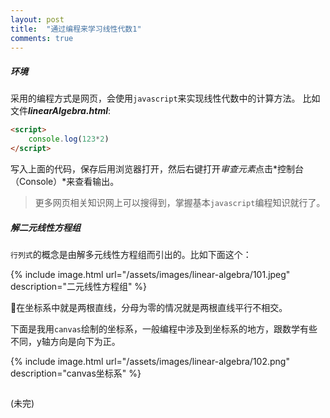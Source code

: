 ```yaml
---
layout: post
title:  "通过编程来学习线性代数1"
comments: true
---
```


##### 环境

采用的编程方式是网页，会使用`javascript`来实现线性代数中的计算方法。
比如文件***linearAlgebra.html***:
```html
<script>
    console.log(123*2)
</script>
```

写入上面的代码，保存后用浏览器打开，然后右键打开*审查元素*点击*控制台（Console）*来查看输出。

> 更多网页相关知识网上可以搜得到，掌握基本`javascript`编程知识就行了。

##### 解二元线性方程组

`行列式`的概念是由解多元线性方程组而引出的。比如下面这个：


{% include image.html url="/assets/images/linear-algebra/101.jpeg" description="二元线性方程组" %}

在坐标系中就是两根直线，分母为零的情况就是两根直线平行不相交。

下面是我用`canvas`绘制的坐标系，一般编程中涉及到坐标系的地方，跟数学有些不同，y轴方向是向下为正。

{% include image.html url="/assets/images/linear-algebra/102.png" description="canvas坐标系" %}

```
```

(未完)

